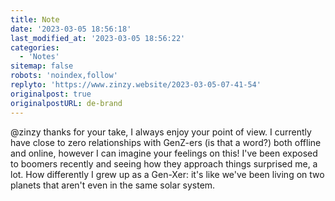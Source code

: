 ```yaml
---
title: Note
date: '2023-03-05 18:56:18'
last_modified_at: '2023-03-05 18:56:22'
categories: 
  - 'Notes'
sitemap: false
robots: 'noindex,follow'
replyto: 'https://www.zinzy.website/2023-03-05-07-41-54'
originalpost: true
originalpostURL: de-brand
---
```

@zinzy thanks for your take, I always enjoy your point of view. I currently have close to zero relationships with GenZ-ers (is that a word?) both offline and online, however I can imagine your feelings on this! I've been exposed to boomers recently and seeing how they approach things surprised me, a lot. How differently I grew up as a Gen-Xer: it's like we've been living on two planets that aren't even in the same solar system.